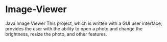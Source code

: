 # Image-Viewer
Java Image Viewer
This project, which is written with a GUI user interface, provides the user with the ability to open a photo and change the brightness, resize the photo, and other features.

